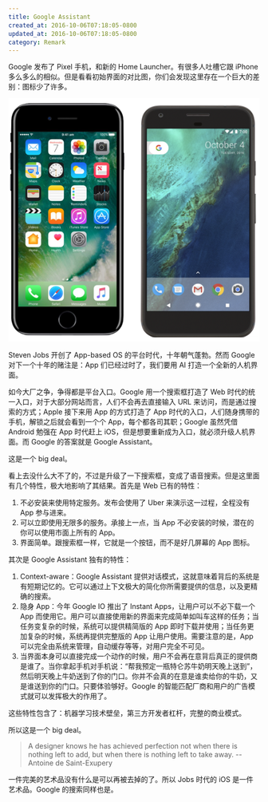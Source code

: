 ```yaml
---
title: Google Assistant
created_at: 2016-10-06T07:18:05-0800
updated_at: 2016-10-06T07:18:05-0800
category: Remark
---
```


Google 发布了 Pixel 手机，和新的 Home Launcher。有很多人吐槽它跟 iPhone 多么多么的相似。但是看看初始界面的对比图，你们会发现这里存在一个巨大的差别：图标少了许多。

<img src="/remark/pixel_vs_iphone.png" style="box-shadow:none" alt="iPhone vs Pixel"></img>

Steven Jobs 开创了 App-based OS 的平台时代，十年朝气蓬勃。然而 Google 对下一个十年的赌注是：App 们已经过时了，我们要用 AI 打造一个全新的人机界面。

如今大厂之争，争得都是平台入口。Google 用一个搜索框打造了 Web 时代的统一入口，对于大部分网站而言，人们不会再去直接输入 URL 来访问，而是通过搜索的方式；Apple 接下来用 App 的方式打造了  App 时代的入口，人们随身携带的手机，解锁之后就会看到一个个 App，每个都各司其职；Google 虽然凭借 Android 勉强在 App 时代赶上 iOS，但是想要重新成为入口，就必须升级人机界面。而 Google 的答案就是 Google Assistant。

这是一个 big deal。

看上去没什么大不了的，不过是升级了一下搜索框，变成了语音搜索。但是这里面有几个特性，极大地影响了其结果。首先是 Web 已有的特性：

1. 不必安装来使用特定服务。发布会使用了 Uber 来演示这一过程，全程没有 App 参与进来。
2. 可以立即使用无限多的服务。承接上一点，当 App 不必安装的时候，潜在的你可以使用市面上所有的 App。
3. 界面简单。跟搜索框一样，它就是一个按钮，而不是好几屏幕的 App 图标。

其次是 Google Assistant 独有的特性：

1. Context-aware：Google Assistant 提供对话模式，这就意味着背后的系统是有短期记忆的。它可以通过上下文极大的简化你所需要提供的信息，以及更精确的搜索。
2. 隐身 App：今年 Google IO 推出了 Instant Apps，让用户可以不必下载一个 App 而使用它。用户可以直接使用新的界面来完成简单如叫车这样的任务；当任务变复杂的时候，系统可以提供精简版的 App 即时下载并使用；当任务更加复杂的时候，系统再提供完整版的 App 让用户使用。需要注意的是，App 可以完全由系统来管理，自动缓存等等，对用户完全不可见。
3. 当界面本身可以直接完成一个动作的时候，用户不会再在意背后真正的提供商是谁了。当你拿起手机对手机说：“帮我预定一瓶特仑苏牛奶明天晚上送到”，然后明天晚上牛奶送到了你的门口。你并不会真的在意是谁卖给你的牛奶，又是谁送到你的门口。只要体验够好。Google 的智能匹配厂商和用户的广告模式就可以发挥极大的作用了。

这些特性包含了：机器学习技术壁垒，第三方开发者杠杆，完整的商业模式。

所以这是一个 big deal。

> A designer knows he has achieved perfection not when there is nothing left to add, but when there is nothing left to take away.
> -- Antoine de Saint-Exupery

一件完美的艺术品没有什么是可以再被去掉的了。所以 Jobs 时代的 iOS 是一件艺术品。Google 的搜索同样也是。
